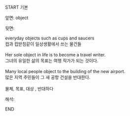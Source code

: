 START
기본

앞면:
object


뒷면:
<div>everyday objects such as cups and saucers </div>컵과 컵받침같이 일상생활에서 쓰는 물건들<br><br><div>Her sole object in life is to become a travel writer. </div><div>그녀의 유일한 삶의 목표는 여행 작가가 되는 것이다.</div><br><div>Many local people object to the building of the new airport. </div><div>많은 지역 주민들이 그 새 공항 건설을 반대한다.</div><br>물체, 목표, 대상 , 반대하다<br>


해석:

END